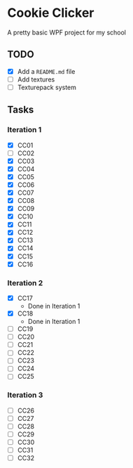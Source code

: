 # Cookie Clicker
A pretty basic WPF project for my school

## TODO
- [X] Add a `README.md` file
- [ ] Add textures
- [ ] Texturepack system

## Tasks

### Iteration 1
- [X] CC01
- [ ] CC02
- [X] CC03
- [X] CC04
- [X] CC05
- [X] CC06
- [X] CC07
- [X] CC08
- [X] CC09
- [X] CC10
- [X] CC11
- [X] CC12
- [X] CC13
- [X] CC14
- [X] CC15
- [X] CC16

### Iteration 2
- [X] CC17
	- Done in Iteration 1
- [X] CC18
	- Done in Iteration 1
- [ ] CC19
- [ ] CC20
- [ ] CC21
- [ ] CC22
- [ ] CC23
- [ ] CC24
- [ ] CC25
 
### Iteration 3
- [ ] CC26
- [ ] CC27
- [ ] CC28
- [ ] CC29
- [ ] CC30
- [ ] CC31
- [ ] CC32